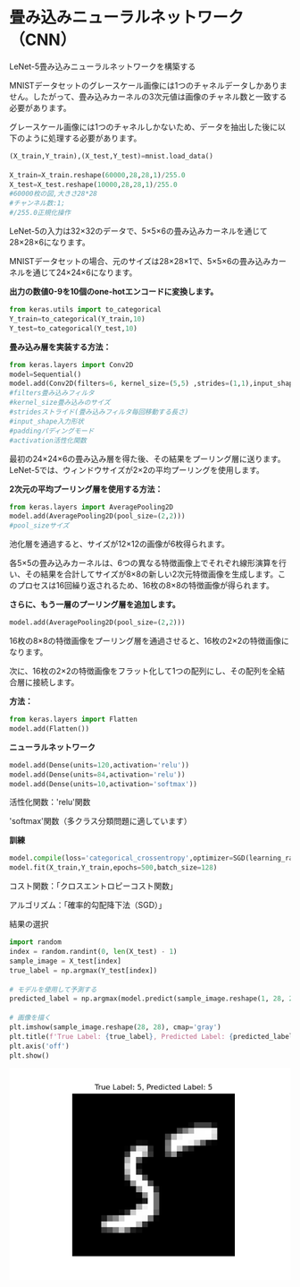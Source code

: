 # 畳み込みニューラルネットワーク（CNN）


LeNet-5畳み込みニューラルネットワークを構築する

MNISTデータセットのグレースケール画像には1つのチャネルデータしかありません。したがって、畳み込みカーネルの3次元値は画像のチャネル数と一致する必要があります。

グレースケール画像には1つのチャネルしかないため、データを抽出した後に以下のように処理する必要があります。

```python
(X_train,Y_train),(X_test,Y_test)=mnist.load_data()

X_train=X_train.reshape(60000,28,28,1)/255.0
X_test=X_test.reshape(10000,28,28,1)/255.0
#60000枚の図,大きさ28*28
#チャンネル数:1;
#/255.0正規化操作

```

LeNet-5の入力は32×32のデータで、5×5×6の畳み込みカーネルを通じて28×28×6になります。

MNISTデータセットの場合、元のサイズは28×28×1で、5×5×6の畳み込みカーネルを通じて24×24×6になります。

**出力の数値0-9を10個のone-hotエンコードに変換します。**

```python
from keras.utils import to_categorical
Y_train=to_categorical(Y_train,10)
Y_test=to_categorical(Y_test,10)

```

**畳み込み層を実装する方法：**

```python
from keras.layers import Conv2D
model=Sequential()
model.add(Conv2D(filters=6, kernel_size=(5,5) ,strides=(1,1),input_shape=(28,28,1), padding='valid',activation='relu'))
#filters畳み込みフィルタ
#kernel_size畳み込みのサイズ
#stridesストライド(畳み込みフィルタ毎回移動する長さ)
#input_shape入力形状
#paddingパディングモード
#activation活性化関数
```

最初の24×24×6の畳み込み層を得た後、その結果をプーリング層に送ります。LeNet-5では、ウィンドウサイズが2×2の平均プーリングを使用します。

**2次元の平均プーリング層を使用する方法：**

```python
from keras.layers import AveragePooling2D
model.add(AveragePooling2D(pool_size=(2,2)))
#pool_sizeサイズ
```

池化層を通過すると、サイズが12×12の画像が6枚得られます。

各5×5の畳み込みカーネルは、6つの異なる特徴画像上でそれぞれ線形演算を行い、その結果を合計してサイズが8×8の新しい2次元特徴画像を生成します。このプロセスは16回繰り返されるため、16枚の8×8の特徴画像が得られます。

**さらに、もう一層のプーリング層を追加します。**

```python
model.add(AveragePooling2D(pool_size=(2,2)))
```

16枚の8×8の特徴画像をプーリング層を通過させると、16枚の2×2の特徴画像になります。

次に、16枚の2×2の特徴画像をフラット化して1つの配列にし、その配列を全結合層に接続します。

**方法：**

```python
from keras.layers import Flatten
model.add(Flatten())
```

**ニューラルネットワーク**

```python
model.add(Dense(units=120,activation='relu'))
model.add(Dense(units=84,activation='relu'))
model.add(Dense(units=10,activation='softmax'))
```

活性化関数：'relu'関数

'softmax'関数（多クラス分類問題に適しています）

**訓練**

```python
model.compile(loss='categorical_crossentropy',optimizer=SGD(learning_rate=0.05),metrics=['accuracy'])
model.fit(X_train,Y_train,epochs=500,batch_size=128)
```

コスト関数：「クロスエントロピーコスト関数」

アルゴリズム：「確率的勾配降下法（SGD）」

結果の選択

```python
import random
index = random.randint(0, len(X_test) - 1)
sample_image = X_test[index]
true_label = np.argmax(Y_test[index])

# モデルを使用して予測する
predicted_label = np.argmax(model.predict(sample_image.reshape(1, 28, 28, 1)))

# 画像を描く
plt.imshow(sample_image.reshape(28, 28), cmap='gray')
plt.title(f'True Label: {true_label}, Predicted Label: {predicted_label}')
plt.axis('off')
plt.show()

```


![image](./predictResult2.png)

